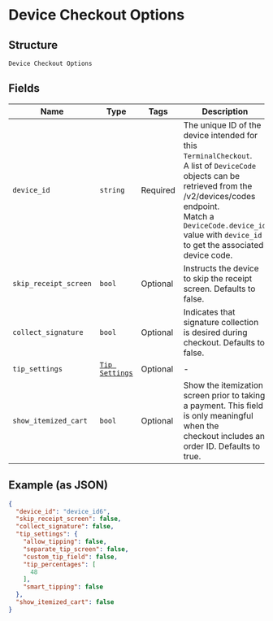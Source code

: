 
# Device Checkout Options

## Structure

`Device Checkout Options`

## Fields

| Name | Type | Tags | Description |
|  --- | --- | --- | --- |
| `device_id` | `string` | Required | The unique ID of the device intended for this `TerminalCheckout`.<br>A list of `DeviceCode` objects can be retrieved from the /v2/devices/codes endpoint.<br>Match a `DeviceCode.device_id` value with `device_id` to get the associated device code. |
| `skip_receipt_screen` | `bool` | Optional | Instructs the device to skip the receipt screen. Defaults to false. |
| `collect_signature` | `bool` | Optional | Indicates that signature collection is desired during checkout. Defaults to false. |
| `tip_settings` | [`Tip Settings`](../../doc/models/tip-settings.md) | Optional | - |
| `show_itemized_cart` | `bool` | Optional | Show the itemization screen prior to taking a payment. This field is only meaningful when the<br>checkout includes an order ID. Defaults to true. |

## Example (as JSON)

```json
{
  "device_id": "device_id6",
  "skip_receipt_screen": false,
  "collect_signature": false,
  "tip_settings": {
    "allow_tipping": false,
    "separate_tip_screen": false,
    "custom_tip_field": false,
    "tip_percentages": [
      48
    ],
    "smart_tipping": false
  },
  "show_itemized_cart": false
}
```

